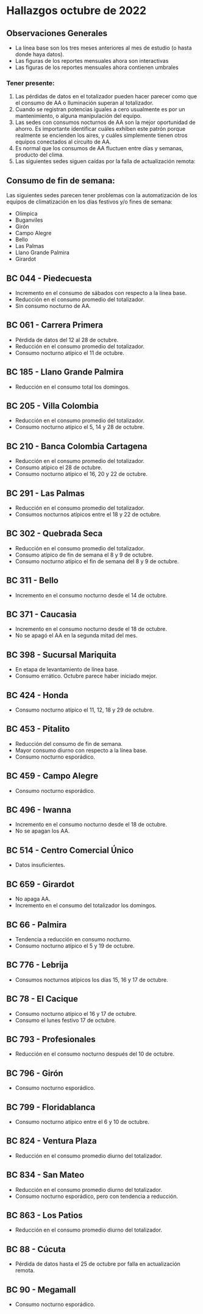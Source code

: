 # Hallazgos octubre de 2022

## Observaciones Generales

- La línea base son los tres meses anteriores al mes de estudio (o hasta donde haya datos).
- Las figuras de los reportes mensuales ahora son interactivas
- Las figuras de los reportes mensuales ahora contienen umbrales

### Tener presente:

1. Las pérdidas de datos en el totalizador pueden hacer parecer como que el consumo de AA o Iluminación superan al totalizador.
2. Cuando se registran potencias iguales a cero usualmente es por un mantenimiento, o alguna manipulación del equipo.
3. Las sedes con consumos nocturnos de AA son la mejor oportunidad de ahorro. Es importante identificar cuáles exhiben este patrón porque realmente se encienden los aires, y cuáles simplemente tienen otros equipos conectados al circuito de AA.
4. Es normal que los consumos de AA fluctuen entre días y semanas, producto del clima.
5. Las siguientes sedes siguen caídas por la falla de actualización remota:

## Consumo de fin de semana:

Las siguientes sedes parecen tener problemas con la automatización de los equipos de climatización en los días festivos y/o fines de semana:

- Olímpica
- Buganviles
- Girón
- Campo Alegre
- Bello
- Las Palmas
- Llano Grande Palmira
- Girardot

## BC 044 - Piedecuesta

- Incremento en el consumo de sábados con respecto a la línea base.
- Reducción en el consumo promedio del totalizador.
- Sin consumo nocturno de AA.

## BC 061 - Carrera Primera

- Pérdida de datos del 12 al 28 de octubre.
- Reducción en el consumo promedio del totalizador.
- Consumo nocturno atípico el 11 de octubre.

## BC 185 - Llano Grande Palmira

- Reducción en el consumo total los domingos.

## BC 205 - Villa Colombia

- Reducción en el consumo promedio del totalizador.
- Consumo nocturno atípico el 5, 14 y 28 de octubre.

## BC 210 - Banca Colombia Cartagena

- Reducción en el consumo promedio del totalizador.
- Consumo atípico el 28 de octubre.
- Consumo nocturno atípico el 16, 20 y 22 de octubre.

## BC 291 - Las Palmas

- Reducción en el consumo promedio del totalizador.
- Consumos nocturnos atípicos entre el 18 y 22 de octubre.

## BC 302 - Quebrada Seca

- Reducción en el consumo promedio del totalizador.
- Consumo atípico de fin de semana el 8 y 9 de octubre.
- Consumo nocturno atípico el fin de semana del 8 y 9 de octubre.

## BC 311 - Bello

- Incremento en el consumo nocturno desde el 14 de octubre.

## BC 371 - Caucasia

- Incremento en el consumo nocturno desde el 18 de octubre.
- No se apagó el AA en la segunda mitad del mes.

## BC 398 - Sucursal Mariquita

- En etapa de levantamiento de línea base.
- Consumo errático. Octubre parece haber iniciado mejor.

## BC 424 - Honda

- Consumo nocturno atípico el 11, 12, 18 y 29 de octubre.

## BC 453 - Pitalito

- Reducción del consumo de fin de semana.
- Mayor consumo diurno con respecto a la línea base.
- Consumo nocturno esporádico.

## BC 459 - Campo Alegre

- Consumo nocturno esporádico.

## BC 496 - Iwanna

- Incremento en el consumo nocturno desde el 18 de octubre.
- No se apagan los AA.

## BC 514 - Centro Comercial Único

- Datos insuficientes.

## BC 659 - Girardot

- No apaga AA.
- Incremento en el consumo del totalizador los domingos.

## BC 66 - Palmira

- Tendencia a reducción en consumo nocturno.
- Consumo nocturno atípico el 5 y 19 de octubre.

## BC 776 - Lebrija

- Consumos nocturnos atípicos los días 15, 16 y 17 de octubre.

## BC 78 - El Cacique

- Consumo nocturno atípico el 16 y 17 de octubre.
- Consumo el lunes festivo 17 de octubre.

## BC 793 - Profesionales

- Reducción en el consumo nocturno después del 10 de octubre.

## BC 796 - Girón

- Consumo nocturno esporádico.

## BC 799 - Floridablanca

- Consumo nocturno atípico entre el 6 y 10 de octubre.

## BC 824 - Ventura Plaza

- Reducción en el consumo promedio diurno del totalizador.

## BC 834 - San Mateo

- Reducción en el consumo promedio diurno del totalizador.
- Consumo nocturno esporádico, pero con tendencia a reducción.

## BC 863 - Los Patios

- Reducción en el consumo promedio diurno del totalizador.

## BC 88 - Cúcuta

- Pérdida de datos hasta el 25 de octubre por falla en actualización remota.

## BC 90 - Megamall

- Consumo nocturno esporádico.
